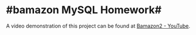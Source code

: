 # #bamazon MySQL Homework#
A video demonstration of this project can be found at [Bamazon2 - YouTube](https://www.youtube.com/watch?v=QZKVviTRJXA&feature=youtu.be).

